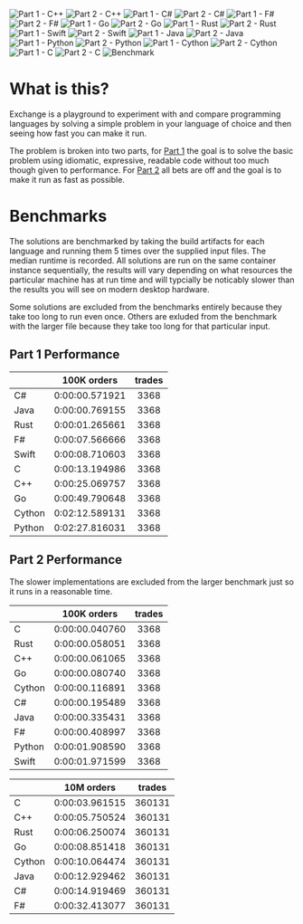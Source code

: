 ![Part 1 - C++](https://github.com/GaryHughes/Exchange/workflows/Part%201%20-%20C++/badge.svg) ![Part 2 - C++](https://github.com/GaryHughes/Exchange/workflows/Part%202%20-%20C++/badge.svg) ![Part 1 - C#](https://github.com/GaryHughes/Exchange/workflows/Part%201%20-%20C%23/badge.svg) ![Part 2 - C#](https://github.com/GaryHughes/Exchange/workflows/Part%202%20-%20C%23/badge.svg) ![Part 1 - F#](https://github.com/GaryHughes/Exchange/workflows/Part%201%20-%20F%23/badge.svg) ![Part 2 - F#](https://github.com/GaryHughes/Exchange/workflows/Part%202%20-%20F%23/badge.svg) ![Part 1 - Go](https://github.com/GaryHughes/Exchange/workflows/Part%201%20-%20Go/badge.svg) ![Part 2 - Go](https://github.com/GaryHughes/Exchange/workflows/Part%202%20-%20Go/badge.svg) ![Part 1 - Rust](https://github.com/GaryHughes/Exchange/workflows/Part%201%20-%20Rust/badge.svg) ![Part 2 - Rust](https://github.com/GaryHughes/Exchange/workflows/Part%202%20-%20Rust/badge.svg) ![Part 1 - Swift](https://github.com/GaryHughes/Exchange/workflows/Part%201%20-%20Swift/badge.svg) ![Part 2 - Swift](https://github.com/GaryHughes/Exchange/workflows/Part%202%20-%20Swift/badge.svg) ![Part 1 - Java](https://github.com/GaryHughes/Exchange/workflows/Part%201%20-%20Java/badge.svg) ![Part 2 - Java](https://github.com/GaryHughes/Exchange/workflows/Part%202%20-%20Java/badge.svg) ![Part 1 - Python](https://github.com/GaryHughes/Exchange/workflows/Part%201%20-%20Python/badge.svg) ![Part 2 - Python](https://github.com/GaryHughes/Exchange/workflows/Part%202%20-%20Python/badge.svg) ![Part 1 - Cython](https://github.com/GaryHughes/Exchange/workflows/Part%201%20-%20Cython/badge.svg) ![Part 2 - Cython](https://github.com/GaryHughes/Exchange/workflows/Part%202%20-%20Cython/badge.svg) ![Part 1 - C](https://github.com/GaryHughes/Exchange/workflows/Part%201%20-%20C/badge.svg) ![Part 2 - C](https://github.com/GaryHughes/Exchange/workflows/Part%202%20-%20C/badge.svg) ![Benchmark](https://github.com/GaryHughes/Exchange/workflows/Benchmark/badge.svg)

# What is this?

Exchange is a playground to experiment with and compare programming languages by solving a simple problem in your language of choice and then seeing how fast you can make it run.

The problem is broken into two parts, for [Part 1](https://github.com/GaryHughes/Exchange/tree/master/Part%201) the goal is to solve the basic problem using idiomatic, expressive, readable code without too much though given to performance. For [Part 2](https://github.com/GaryHughes/Exchange/tree/master/Part%202) all bets are off and the goal is to make it run as fast as possible.

# Benchmarks

The solutions are benchmarked by taking the build artifacts for each language and running them 5 times over the supplied input files. The median runtime is recorded. All solutions are run on the same container instance sequentially, the results will vary depending on what resources the particular machine has at run time and will typcially be noticably slower than the results you will see on modern desktop hardware.

Some solutions are excluded from the benchmarks entirely because they take too long to run even once. Others are exluded from the benchmark with the larger file because they take too long for that particular input.
## Part 1 Performance


||100K orders|trades|
-|:-:|:-:|
|C#|0:00:00.571921|3368|
|Java|0:00:00.769155|3368|
|Rust|0:00:01.265661|3368|
|F#|0:00:07.566666|3368|
|Swift|0:00:08.710603|3368|
|C|0:00:13.194986|3368|
|C++|0:00:25.069757|3368|
|Go|0:00:49.790648|3368|
|Cython|0:02:12.589131|3368|
|Python|0:02:27.816031|3368|


## Part 2 Performance

The slower implementations are excluded from the larger benchmark just so it runs in a reasonable time.


||100K orders|trades|
-|:-:|:-:|
|C|0:00:00.040760|3368|
|Rust|0:00:00.058051|3368|
|C++|0:00:00.061065|3368|
|Go|0:00:00.080740|3368|
|Cython|0:00:00.116891|3368|
|C#|0:00:00.195489|3368|
|Java|0:00:00.335431|3368|
|F#|0:00:00.408997|3368|
|Python|0:00:01.908590|3368|
|Swift|0:00:01.971599|3368|


||10M orders|trades|
-|:-:|:-:|
|C|0:00:03.961515|360131|
|C++|0:00:05.750524|360131|
|Rust|0:00:06.250074|360131|
|Go|0:00:08.851418|360131|
|Cython|0:00:10.064474|360131|
|Java|0:00:12.929462|360131|
|C#|0:00:14.919469|360131|
|F#|0:00:32.413077|360131|


